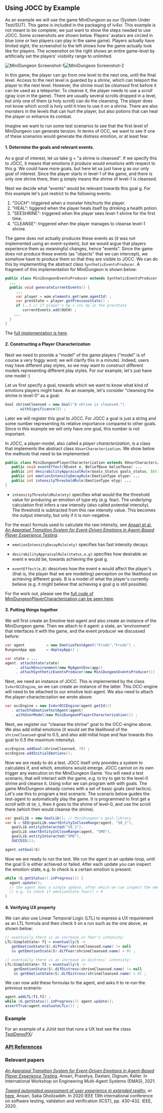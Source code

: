## Using JOCC by Example

As an example we will use the game MiniDungeon as our (System Under Test/SUT). This game is included in the packaging of iv4xr. This example is not meant to be complete; we just want to show the steps needed to use JOCC. Some screenshots are shown below. Players' avatars are circled in blue (one or two players can play in the same game). Players actually have limited sight; the screenshot to the left shows how the game actually look like for players. The screenshot on the right shows an entire game-level by artificially set the players' visibility range to unlimited.

![MiniDungeon Screenshot-1](./minidungeonShot3.png)![MiniDungeon Screenshot-2](./minidungeonShot2.png)

In this game, the player can go from one level to the next one, until the final level. Access to the next level is guarded by a _shrine_, which can teleport the player to the next level. However, the shrine must be _cleansed_ first before it can be used as a teleporter. To cleanse it, the player needs to use a _scroll_ (gray icon in the game). There are usually several scrolls dropped in a level, but only one of them (a holy scroll) can do the cleansing. The player does not know which scroll is holy until it tries to use it on a shrine. There are also monsters in the levels that can hurt the player, but also potions that can heal the player or enhance its combat.

Imagine we want to run some test scenarios to see that the first level of MiniDungeon can generate tension. In terms of OCC, we want to see if one of these scenarios would generate the distress emotion, or at least fear.

#### 1. Determine the goals and relevant events.

As a goal of interest, let us take g = "a shrine is cleansed". If we specify this to JOCC, it means that emotions it produce would emotions with respect to this g. We could have more goals, but here let us just have g as our only goal of interest. Since the player starts in level-1 of the game, and there is only one shrine there, then g simply means the shrine of level-1 is cleansed.

Next we decide what "events" would be relevant towards this goal g. For this example let's just restrict to the following events:

   1. "OUCH": triggered when a monster hits/hurts the player.
   2. "HEAL": tiggered when the player heals itself by drinking a health potion.
   3. "SEESHRINE": triggered when the player sees level-1 shrine for the first time.
   4. "CLEANSE": triggered when the player manages to cleanse level-1 shrine.

The game does not actually produces these events as (it was not implemented using an event-system), but we would argue that players experience them as meaningful changes, hence "events". Since the game does not produce these events (as "objects" that we can intercept), we somehow have to produce them so that they are visible to JOCC. We can do this by implementing the abstract class `SyntheticEventsProducer`. A fragment of this implementation for MiniDungeon is shown below:

```Java
public class MiniDungeonEventsProducer extends SyntheticEventsProducer {
  ...
  public void generateCurrentEvents() {
     ...
     var player = wom.elements.get(wom.agentId) ;
     var prevState = player.getPreviousState() ;
     if (..) // if player's hp < its hp in the prevState
        currentEvents.add(OUCH) ;
    ...
  }
}
```

The [full implementation is here](../src/main/java/nl/uu/cs/aplib/exampleUsages/miniDungeon/testAgent/MiniDungeonEventsProducer.java).



#### 2. Constructing a Player Characterization

Next we need to provide a "model" of the game players ("model" is of course a very foggy word; we will clarify this in a minute).
Indeed, users may have different play styles, so we may want to construct different models representing different play styles.
For our example, let's just have one model :)

Let us first specify a goal, towards which we want to know what kind of emotions players might have. As an example, let's consider "cleansing the shrine in level-0" as a goal:

```Java
Goal shrineCleansed = new Goal("A shrine is cleansed.")
     . withSignificance(8) ;
```

Later we will register this goal to JOCC.
For JOCC a goal is just a string and some number representing its relative importance compared to other goals. Since in this example we will only have one goal, this number is not important.

In JOCC, a player-model, also called a _player characterization_, is a class that implements the abstract class `XUserCharacterization`. We show below the methods that need to be implemented:

```java
public class MiniDungeonPlayerCharacterization extends XUserCharacterization {
   public void eventEffect(XEvent e, BeliefBase beliefbase) ...
   public int desirabilityAppraisalRule(Goals_Status goals_status, String eventName, String goalName) ...
   public int emotionIntensityDecayRule(EmotionType etype) ...
   public int intensityThresholdRule(EmotionType etyp) ...
}
```

  * `intensityThresholdRule(ety)` specifies what would the the threshold value for producing an emotion of type ety (e.g. fear). The underlying calculation first infers a raw intensity (also called potential intensity). The threshold is subtracted from this raw intensity value. This becomes the output intensity, but only if it is non-negative.

  For the exact formula used to calculate the raw intensity, see [Ansari et al. _An Appraisal Transition System for Event-Driven Emotions in Agent-Based Player Experience Testing_](https://arxiv.org/pdf/2105.05589).

  * `emotionIntensityDecayRule(ety)` specifies has fast intensity decays.

  * `desirabilityAppraisalRule(status,e,g)` specifies how desirable an event e would be, towards achieving the goal g.

  * `eventEffect(e,B)` descrives how the event e would affect the player's (that is, the player that we are modelling) perception on the likelihood on achieving different goals. B is a model of what the player's currently believe (e.g. it might believe that achieving a goal g is still possible).

For the work out, please see the [full code of MiniDungeonPlayerCharacterization can be seen here](../src/main/java/nl/uu/cs/aplib/exampleUsages/miniDungeon/testAgent/MiniDungeonPlayerCharacterization.java).

#### 3. Putting things together

We will first create an Emotive test-agent and also create an instance of the MiniDungeon game. Then we attach to it agent: a state, an 'environment' that interfaces it with the game, and the event producer we discussed before:

```Java
var agent          = new EmotiveTestAgent("Frodo","Frodo") ;
DungeonApp app     = deployApp() ;

var state = ...
agent. attachState(state)
     . attachEnvironment(new MyAgentEnv(app))
     . attachSyntheticEventsProducer(new MiniDungeonEventsProducer()) ;
```


Next, we need an instance of JOCC. This is implemented by the class `Iv4xrOCCEngine`, so we can create an instance of the latter. This OCC-engine will need to be attached to our emotive test-agent. We also need to attach the player-characterzation we wrote above:


```Java
var occEngine = new Iv4xrOCCEngine(agent.getId())
   . attachToEmotiveTestAgent(agent)
   . withUserModel(new MiniDungeonPlayerCharacterization()) ;
```

Next, we register our "cleanse the shrine" goal to the OCC-engine above. We also add initial emotions (it would set the likelihood of the `shrineCleansed`-goal to 0.5, and also add initial hope and fear towards this goal to 0.5 the maximum intensity).


```Java
occEngine.addGoal(shrineCleansed, 70) ;
occEngine.addInitialEmotions();

```

Now we are ready to do a test. JOCC itself only provides a system to calculates if, and which, emotions would emerge. JOCC cannot on its own trigger any execution on the MiniDungeon Game. You will need a test scenario, that will interact with the game, e.g. to try to get to the level-0 shrine and cleanse it. Using iv4xr we can program with with goals. The game MiniDungeon already comes with a set of basic goals (and tactics). Let's use this to program a test scenario. The scenario below guides the test-agent to automatically play the game. It is programmed to first get a scroll with id `S0_1`, then it goes to the shrine of level-0, and use the scroll there (which then would cleanse the shrine).

```Java
var goalLib = new GoalLib(); // MiniDungeon's goal-library
var G = SEQ(goalLib.smartEntityInCloseRange(agent, "S0_1"),
   goalLib.entityInteracted("S0_1"),
   goalLib.smartEntityInCloseRange(agent, "SM0"),
   goalLib.entityInteracted("SM0"),
   SUCCESS());

agent.setGoal(G)   
```

Now we are ready to run the test. We run the agent in an update-loop, until the goal G is either achieved or failed. After each update you can inspect the emotion-state, e.g. to check is a certain emotion is present:

```Java
while (G.getStatus().inProgress()) {
  agent.update();
  // the agent does a single update, after which we can inspect the emotion-state
  // e.g. to check if emotionState.fear() > 0
}
```

#### 4. Verifying UX property

We can also use Linear Temporal Logic (LTL) to express a UX requirement as an LTL formula and then check it on a run such as the one above, as shown below:

```Java
// eventually there is an increase in fear's intensity:
LTL<SimpleState> f1 = eventually(S ->
   getEmotionState(S).difFear(shrineCleansed.name) != null
   && getEmotionState(S).difFear(shrineCleansed.name) > 0) ;

// eventually there is an increase in distress' intensity:
LTL<SimpleState> f2 = eventually(S ->
    getEmotionState(S).difDistress(shrineCleansed.name) != null
    && getEmotionState(S).difDistress(shrineCleansed.name) > 0) ;
```

We can now add these formulas to the agent, and asks it to re-run the previous scenario:

```Java
agent.addLTL(f1,f2) ;
while (G.getStatus().inProgress()) agent.update();
assertTrue(agent.evaluateLTLs()) ;
```
### Example

For an example of a JUnit test that runs a UX test see the class [TestDemoPX](src/main/java/nl/uu/cs/aplib/exampleUsages/miniDungeon/TestDemoPX.java)/

### [API References](https://iv4xr-project.github.io/apidocs/jocc/javadocs/index.html)

### Relevant papers

[_An Appraisal Transition System for Event-Driven Emotions in Agent-Based Player Experience Testing_](https://doi.org/10.1007/978-3-030-97457-2_9), Ansari, Prasetya, Dastani, Dignum, Keller. In International Workshop on Engineering Multi-Agent Systems (EMAS), 2021.

[_Toward automated assessment of user experience in extended reality_](https://doi.org/10.1109/ICST46399.2020.00056), or [here](https://csdl-downloads.ieeecomputer.org/proceedings/icst/2020/5778/00/09159046.pdf?Expires=1671204401&Policy=eyJTdGF0ZW1lbnQiOlt7IlJlc291cmNlIjoiaHR0cHM6Ly9jc2RsLWRvd25sb2Fkcy5pZWVlY29tcHV0ZXIub3JnL3Byb2NlZWRpbmdzL2ljc3QvMjAyMC81Nzc4LzAwLzA5MTU5MDQ2LnBkZiIsIkNvbmRpdGlvbiI6eyJEYXRlTGVzc1RoYW4iOnsiQVdTOkVwb2NoVGltZSI6MTY3MTIwNDQwMX19fV19&Signature=MRWiQrFdNwvBDyohmP9a9Jj9BPBNqqHgINRCinU46msptLeoKCvpdVtY~~SwFkhCDmCROmn36i0nvYCzXueSABEyYqvGCSfJiJEMMLI9SgCqw8dT21PDz7XzXPIvuSOEDTwo7DgbRrOJ7wjY7DTKcc1eKQZTn02o3pOCRksyXIb0bKM7y~ncaxS7dUcI9-h7R4CpvlbD-j5YL3q3oqYTveKvt5oj2GMpVAgfQ2hCyufSI2WZCiBjMZr1-ZC0W~kuHJf6aUlF6i1UMjndJPfLour-40QMWp8kUpKEqMUoEvepa-J3XTbC1M~HNsHRiZzNadHPgohp5ByZCBlA65V4Qg__&Key-Pair-Id=K12PMWTCQBDMDT),
Ansari, Saba Gholizadeh.
In 2020 IEEE 13th international conference on software testing, validation and verification (ICST), pp. 430-432. IEEE, 2020.
